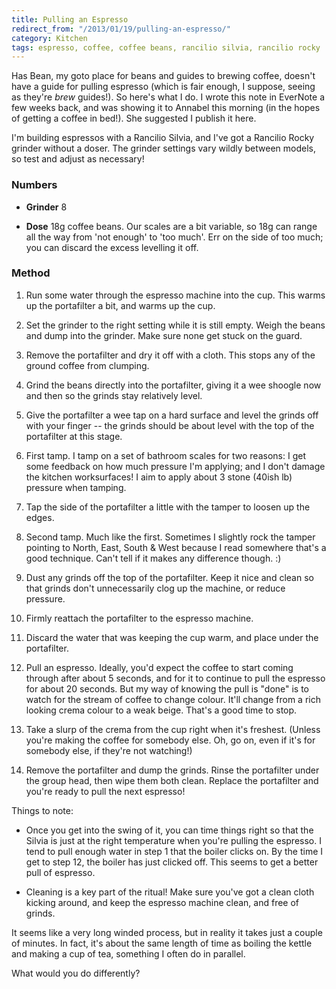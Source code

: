 ```yaml
---
title: Pulling an Espresso
redirect_from: "/2013/01/19/pulling-an-espresso/"
category: Kitchen
tags: espresso, coffee, coffee beans, rancilio silvia, rancilio rocky
---
```

Has Bean, my goto place for beans and guides to brewing coffee, doesn't have a guide for pulling espresso (which is fair enough, I suppose, seeing as they're *brew* guides!). So here's what I do. I wrote this note in EverNote a few weeks back, and was showing it to Annabel this morning (in the hopes of getting a coffee in bed!). She suggested I publish it here.

I'm building espressos with a Rancilio Silvia, and I've got a Rancilio Rocky grinder without a doser. The grinder settings vary wildly between models, so test and adjust as necessary!

### Numbers

* **Grinder** 8

* **Dose** 18g coffee beans. Our scales are a bit variable, so 18g can range all the way from 'not enough' to 'too much'. Err on the side of too much; you can discard the excess levelling it off.

### Method

1. Run some water through the espresso machine into the cup. This warms up the portafilter a bit, and warms up the cup.

2. Set the grinder to the right setting while it is still empty. Weigh the beans and dump into the grinder. Make sure none get stuck on the guard.

3. Remove the portafilter and dry it off with a cloth. This stops any of the ground coffee from clumping.

4. Grind the beans directly into the portafilter, giving it a wee shoogle now and then so the grinds stay relatively level.

5. Give the portafilter a wee tap on a hard surface and level the grinds off with your finger -- the grinds should be about level with the top of the portafilter at this stage.

6. First tamp. I tamp on a set of bathroom scales for two reasons: I get some feedback on how much pressure I'm applying; and I don't damage the kitchen worksurfaces! I aim to apply about 3 stone (40ish lb) pressure when tamping.

7. Tap the side of the portafilter a little with the tamper to loosen up the edges.

8. Second tamp. Much like the first. Sometimes I slightly rock the tamper pointing to North, East, South & West because I read somewhere that's a good technique. Can't tell if it makes any difference though. :)

9. Dust any grinds off the top of the portafilter. Keep it nice and clean so that grinds don't unnecessarily clog up the machine, or reduce pressure.

10. Firmly reattach the portafilter to the espresso machine.

11. Discard the water that was keeping the cup warm, and place under the portafilter.

12. Pull an espresso. Ideally, you'd expect the coffee to start coming through after about 5 seconds, and for it to continue to pull the espresso for about 20 seconds. But my way of knowing the pull is "done" is to watch for the stream of coffee to change colour. It'll change from a rich looking crema colour to a weak beige. That's a good time to stop.

13. Take a slurp of the crema from the cup right when it's freshest. (Unless you're making the coffee for somebody else. Oh, go on, even if it's for somebody else, if they're not watching!)

14. Remove the portafilter and dump the grinds. Rinse the portafilter under the group head, then wipe them both clean. Replace the portafilter and you're ready to pull the next espresso!

Things to note:

* Once you get into the swing of it, you can time things right so that the Silvia is just at the right temperature when you're pulling the espresso. I tend to pull enough water in step 1 that the boiler clicks on. By the time I get to step 12, the boiler has just clicked off. This seems to get a better pull of espresso.

* Cleaning is a key part of the ritual! Make sure you've got a clean cloth kicking around, and keep the espresso machine clean, and free of grinds.

It seems like a very long winded process, but in reality it takes just a couple of minutes. In fact, it's about the same length of time as boiling the kettle and making a cup of tea, something I often do in parallel.

What would you do differently?
